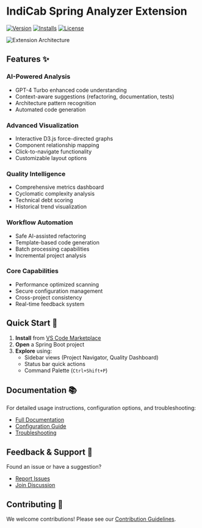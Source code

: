 # IndiCab Spring Analyzer Extension

[![Version](https://img.shields.io/visual-studio-marketplace/v/indicab.spring-analyzer)](https://marketplace.visualstudio.com/items?itemName=indicab.spring-analyzer)
[![Installs](https://img.shields.io/visual-studio-marketplace/i/indicab.spring-analyzer)](https://marketplace.visualstudio.com/items?itemName=indicab.spring-analyzer)
[![License](https://img.shields.io/github/license/indicab/vscode-extension)](LICENSE)

![Extension Architecture](./assets/screenshot.png)

## Features ✨

### AI-Powered Analysis
- GPT-4 Turbo enhanced code understanding
- Context-aware suggestions (refactoring, documentation, tests)
- Architecture pattern recognition
- Automated code generation

### Advanced Visualization
- Interactive D3.js force-directed graphs
- Component relationship mapping
- Click-to-navigate functionality
- Customizable layout options

### Quality Intelligence
- Comprehensive metrics dashboard
- Cyclomatic complexity analysis
- Technical debt scoring
- Historical trend visualization

### Workflow Automation
- Safe AI-assisted refactoring
- Template-based code generation
- Batch processing capabilities
- Incremental project analysis

### Core Capabilities
- Performance optimized scanning
- Secure configuration management
- Cross-project consistency
- Real-time feedback system

## Quick Start 🚀

1. **Install** from [VS Code Marketplace](https://marketplace.visualstudio.com/items?itemName=indicab.spring-analyzer)
2. **Open** a Spring Boot project
3. **Explore** using:
   - Sidebar views (Project Navigator, Quality Dashboard)
   - Status bar quick actions
   - Command Palette (`Ctrl+Shift+P`)

## Documentation 📚

For detailed usage instructions, configuration options, and troubleshooting:

- [Full Documentation](./DOCUMENTATION.md)
- [Configuration Guide](./DOCUMENTATION.md#configuration)
- [Troubleshooting](./DOCUMENTATION.md#troubleshooting)

## Feedback & Support 💬

Found an issue or have a suggestion?
- [Report Issues](https://github.com/indicab/vscode-extension/issues)
- [Join Discussion](https://github.com/indicab/vscode-extension/discussions)

## Contributing 🤝

We welcome contributions! Please see our [Contribution Guidelines](CONTRIBUTING.md).
